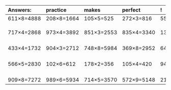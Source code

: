 | Answers: | practice | makes | perfect | ! |
| :--- | :--- | :--- | :--- | :--- |
| 611×8=4888 | 208×8=1664 | 105×5=525 | 272×3=816 | 557×7=3899 | 
|   |   |   |   |   | 
|   |   |   |   |   | 
|   |   |   |   |   | 
| 717×4=2868 | 973×4=3892 | 851×3=2553 | 835×4=3340 | 134×8=1072 | 
|   |   |   |   |   | 
|   |   |   |   |   | 
|   |   |   |   |   | 
|   |   |   |   |   | 
| 433×4=1732 | 904×3=2712 | 748×8=5984 | 369×8=2952 | 641×7=4487 | 
|   |   |   |   |   | 
|   |   |   |   |   | 
|   |   |   |   |   | 
|   |   |   |   |   | 
| 566×5=2830 | 102×6=612 | 178×2=356 | 105×4=420 | 949×2=1898 | 
|   |   |   |   |   | 
|   |   |   |   |   | 
|   |   |   |   |   | 
|   |   |   |   |   | 
| 909×8=7272 | 989×6=5934 | 714×5=3570 | 572×9=5148 | 219×7=1533 | 
